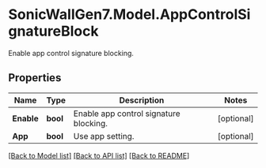 # SonicWallGen7.Model.AppControlSignatureBlock
Enable app control signature blocking.

## Properties

Name | Type | Description | Notes
------------ | ------------- | ------------- | -------------
**Enable** | **bool** | Enable app control signature blocking. | [optional] 
**App** | **bool** | Use app setting. | [optional] 

[[Back to Model list]](../README.md#documentation-for-models) [[Back to API list]](../README.md#documentation-for-api-endpoints) [[Back to README]](../README.md)


